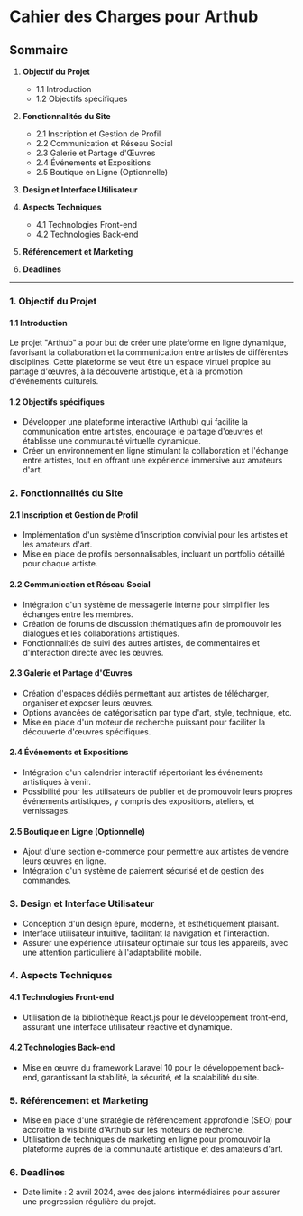 # Cahier des Charges pour Arthub

## Sommaire

1. **Objectif du Projet**
    - 1.1 Introduction
    - 1.2 Objectifs spécifiques

2. **Fonctionnalités du Site**
    - 2.1 Inscription et Gestion de Profil
    - 2.2 Communication et Réseau Social
    - 2.3 Galerie et Partage d'Œuvres
    - 2.4 Événements et Expositions
    - 2.5 Boutique en Ligne (Optionnelle)

3. **Design et Interface Utilisateur**

4. **Aspects Techniques**
    - 4.1 Technologies Front-end
    - 4.2 Technologies Back-end

5. **Référencement et Marketing**

6. **Deadlines**

---

### 1. Objectif du Projet

#### 1.1 Introduction
Le projet "Arthub" a pour but de créer une plateforme en ligne dynamique, favorisant la collaboration et la communication entre artistes de différentes disciplines. Cette plateforme se veut être un espace virtuel propice au partage d'œuvres, à la découverte artistique, et à la promotion d'événements culturels.

#### 1.2 Objectifs spécifiques
- Développer une plateforme interactive (Arthub) qui facilite la communication entre artistes, encourage le partage d'œuvres et établisse une communauté virtuelle dynamique.
- Créer un environnement en ligne stimulant la collaboration et l'échange entre artistes, tout en offrant une expérience immersive aux amateurs d'art.

### 2. Fonctionnalités du Site

#### 2.1 Inscription et Gestion de Profil
- Implémentation d'un système d'inscription convivial pour les artistes et les amateurs d'art.
- Mise en place de profils personnalisables, incluant un portfolio détaillé pour chaque artiste.

#### 2.2 Communication et Réseau Social
- Intégration d'un système de messagerie interne pour simplifier les échanges entre les membres.
- Création de forums de discussion thématiques afin de promouvoir les dialogues et les collaborations artistiques.
- Fonctionnalités de suivi des autres artistes, de commentaires et d'interaction directe avec les œuvres.

#### 2.3 Galerie et Partage d'Œuvres
- Création d'espaces dédiés permettant aux artistes de télécharger, organiser et exposer leurs œuvres.
- Options avancées de catégorisation par type d'art, style, technique, etc.
- Mise en place d'un moteur de recherche puissant pour faciliter la découverte d'œuvres spécifiques.

#### 2.4 Événements et Expositions
- Intégration d'un calendrier interactif répertoriant les événements artistiques à venir.
- Possibilité pour les utilisateurs de publier et de promouvoir leurs propres événements artistiques, y compris des expositions, ateliers, et vernissages.

#### 2.5 Boutique en Ligne (Optionnelle)
- Ajout d'une section e-commerce pour permettre aux artistes de vendre leurs œuvres en ligne.
- Intégration d'un système de paiement sécurisé et de gestion des commandes.

### 3. Design et Interface Utilisateur
- Conception d'un design épuré, moderne, et esthétiquement plaisant.
- Interface utilisateur intuitive, facilitant la navigation et l'interaction.
- Assurer une expérience utilisateur optimale sur tous les appareils, avec une attention particulière à l'adaptabilité mobile.

### 4. Aspects Techniques

#### 4.1 Technologies Front-end
- Utilisation de la bibliothèque React.js pour le développement front-end, assurant une interface utilisateur réactive et dynamique.

#### 4.2 Technologies Back-end
- Mise en œuvre du framework Laravel 10 pour le développement back-end, garantissant la stabilité, la sécurité, et la scalabilité du site.

### 5. Référencement et Marketing
- Mise en place d'une stratégie de référencement approfondie (SEO) pour accroître la visibilité d'Arthub sur les moteurs de recherche.
- Utilisation de techniques de marketing en ligne pour promouvoir la plateforme auprès de la communauté artistique et des amateurs d'art.

### 6. Deadlines
- Date limite : 2 avril 2024, avec des jalons intermédiaires pour assurer une progression régulière du projet.
